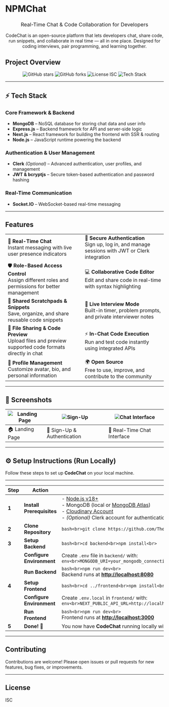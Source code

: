 <!-- markdownlint-disable MD033 -->
# NPMChat

<h3 style="text-align: center; font-weight: normal;">
  Real-Time Chat & Code Collaboration for Developers
</h3>

<p style="text-align: center; margin: auto;">
  CodeChat is an open-source platform that lets developers chat, share code, run snippets,  
  and collaborate in real time — all in one place. Designed for coding interviews,  
  pair programming, and learning together.
</p>

## Project Overview

<p style="text-align: center;">
  <img src="https://img.shields.io/github/stars/ThePlator/NPMChat?style=flat-square" alt="GitHub stars" />
  <img src="https://img.shields.io/github/forks/ThePlator/NPMChat?style=flat-square" alt="GitHub forks" />
  <img src="https://img.shields.io/badge/License-ISC-blue?style=flat-square" alt="License ISC" />
  <img src="https://img.shields.io/badge/Stack-MongoDB%20%7C%20Express%20%7C%20Next.js%20%7C%20Node.js-brightgreen?style=flat-square" alt="Tech Stack" />
</p>

---

## ⚡ Tech Stack

### Core Framework & Backend

- **MongoDB** – NoSQL database for storing chat data and user info
- **Express.js** – Backend framework for API and server-side logic
- **Next.js** – React framework for building the frontend with SSR & routing
- **Node.js** – JavaScript runtime powering the backend

### Authentication & User Management

- **Clerk** *(Optional)* – Advanced authentication, user profiles, and management
- **JWT & bcryptjs** – Secure token-based authentication and password hashing

### Real-Time Communication

- **Socket.IO** – WebSocket-based real-time messaging

---

## Features

<table>
  <tr>
    <td>💬 <b>Real-Time Chat</b><br>Instant messaging with live user presence indicators</td>
    <td>🔐 <b>Secure Authentication</b><br>Sign up, log in, and manage sessions with JWT or Clerk integration</td>
  </tr>
  <tr>
    <td>🛡 <b>Role-Based Access Control</b><br>Assign different roles and permissions for better management</td>
    <td>💻 <b>Collaborative Code Editor</b><br>Edit and share code in real-time with syntax highlighting</td>
  </tr>
  <tr>
    <td>📂 <b>Shared Scratchpads & Snippets</b><br>Save, organize, and share reusable code snippets</td>
    <td>🎯 <b>Live Interview Mode</b><br>Built-in timer, problem prompts, and private interviewer notes</td>
  </tr>
  <tr>
    <td>📎 <b>File Sharing & Code Preview</b><br>Upload files and preview supported code formats directly in chat</td>
    <td>⚡ <b>In-Chat Code Execution</b><br>Run and test code instantly using integrated APIs</td>
  </tr>
  <tr>
    <td>👤 <b>Profile Management</b><br>Customize avatar, bio, and personal information</td>
    <td>🌍 <b>Open Source</b><br>Free to use, improve, and contribute to the community</td>
  </tr>
</table>

---

## 📸 Screenshots

| ![Landing Page](Assets/landing.png) | ![Sign-Up](Assets/signup.png) | ![Chat Interface](Assets/chat.png) |
|-------------------------------------|--------------------------------|------------------------------------|
| 🏠 Landing Page                     | 📝 Sign-Up & Authentication   | 💬 Real-Time Chat Interface        |

---

## ⚙️ Setup Instructions (Run Locally)

Follow these steps to set up **CodeChat** on your local machine.

---

| Step | Action | Command / Details |
|------|--------|-------------------|
| **1**| **Install Prerequisites**  | - [Node.js v18+](https://nodejs.org/) <br> - MongoDB (local or [MongoDB Atlas](https://www.mongodb.com/cloud/atlas)) <br> - [Cloudinary Account](https://cloudinary.com/) <br> - *(Optional)* Clerk account for authentication |
| **2** | **Clone Repository** | ```bash<br>git clone https://github.com/ThePlator/NPMChat<br>cd NPMChat<br>``` |
| **3** | **Setup Backend** | ```bash<br>cd backend<br>npm install<br>``` |
|      | **Configure Environment** | Create `.env` file in `backend/` with: <br>```env<br>MONGODB_URI=your_mongodb_connection_string<br>JWT_SECRET=your_jwt_secret<br>CLOUDINARY_CLOUD_NAME=your_cloudinary_cloud_name<br>CLOUDINARY_API_KEY=your_cloudinary_api_key<br>CLOUDINARY_API_SECRET=your_cloudinary_api_secret<br>``` |
|      | **Run Backend** | ```bash<br>npm run dev<br>``` <br>Backend runs at **[http://localhost:8080](http://localhost:8080)** |
| **4**| **Setup Frontend** | ```bash<br>cd ../frontend<br>npm install<br>``` |
|      | **Configure Environment** | Create `.env.local` in `frontend/` with: <br>```env<br>NEXT_PUBLIC_API_URL=http://localhost:8080<br>``` |
|      | **Run Frontend** | ```bash<br>npm run dev<br>``` <br>Frontend runs at **[http://localhost:3000](http://localhost:3000)** |
| **5**| **Done! 🎉** | You now have **CodeChat** running locally with both frontend & backend active. |

---


## Contributing

Contributions are welcome! Please open issues or pull requests for new features, bug fixes, or improvements.

---

## License

ISC
